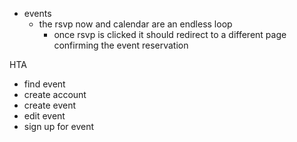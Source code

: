 - events
  - the rsvp now and calendar are an endless loop
    - once rsvp is clicked it should redirect to a different page confirming the
      event reservation

HTA
- find event
- create account
- create event
- edit event
- sign up for event
